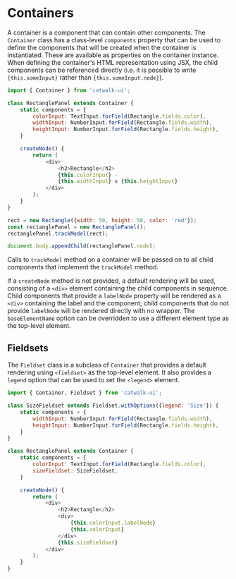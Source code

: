 # Containers

A container is a component that can contain other components.  The `Container` class has a class-level `components` property that can be used to define the components that will be created when the container is instantiated. These are available as properties on the container instance. When defining the container's HTML representation using JSX, the child components can be referenced directly (i.e. it is possible to write `{this.someInput}` rather than `{this.someInput.node}`).

```javascript
import { Container } from 'catwalk-ui';

class RectanglePanel extends Container {
    static components = {
        colorInput: TextInput.forField(Rectangle.fields.color),
        widthInput: NumberInput.forField(Rectangle.fields.width),
        heightInput: NumberInput.forField(Rectangle.fields.height),
    }

    createNode() {
        return (
            <div>
                <h2>Rectangle</h2>
                {this.colorInput} -
                {this.widthInput} x {this.heightInput}
            </div>
        );
    }
}

rect = new Rectangle({width: 50, height: 50, color: 'red'});
const rectanglePanel = new RectanglePanel();
rectanglePanel.trackModel(rect);

document.body.appendChild(rectanglePanel.node);
```

Calls to `trackModel` method on a container will be passed on to all child components that implement the `trackModel` method.

If a `createNode` method is not provided, a default rendering will be used, consisting of a `<div>` element containing the child components in sequence. Child components that provide a `labelNode` property will be rendered as a `<div>` containing the label and the component; child components that do not provide `labelNode` will be rendered directly with no wrapper. The `baseElementName` option can be overridden to use a different element type as the top-level element.

## Fieldsets

The `Fieldset` class is a subclass of `Container` that provides a default rendering using `<fieldset>` as the top-level element. It also provides a `legend` option that can be used to set the `<legend>` element.

```javascript
import { Container, Fieldset } from 'catwalk-ui';

class SizeFieldset extends Fieldset.withOptions({legend: 'Size'}) {
    static components = {
        widthInput: NumberInput.forField(Rectangle.fields.width),
        heightInput: NumberInput.forField(Rectangle.fields.height),
    }
}

class RectanglePanel extends Container {
    static components = {
        colorInput: TextInput.forField(Rectangle.fields.color),
        sizeFieldset: SizeFieldset,
    }

    createNode() {
        return (
            <div>
                <h2>Rectangle</h2>
                <div>
                    {this.colorInput.labelNode}
                    {this.colorInput}
                </div>
                {this.sizeFieldset}
            </div>
        );
    }
}
```
